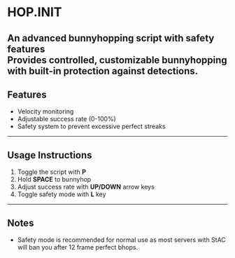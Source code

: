 # HOP.INIT
**An advanced bunnyhopping script with safety features**  
Provides controlled, customizable bunnyhopping with built-in protection against detections.
---
## Features
- Velocity monitoring
- Adjustable success rate (0-100%)
- Safety system to prevent excessive perfect streaks
---
## Usage Instructions
1. Toggle the script with **P**
2. Hold **SPACE** to bunnyhop
3. Adjust success rate with **UP/DOWN** arrow keys
4. Toggle safety mode with **L** key
---
## Notes
- Safety mode is recommended for normal use as most servers with StAC will ban you after 12 frame perfect bhops.